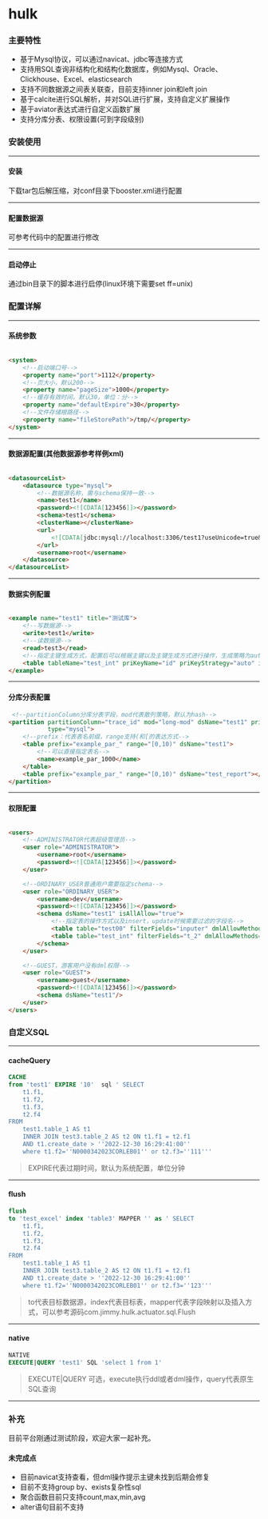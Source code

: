 # hulk

### 主要特性

- 基于Mysql协议，可以通过navicat、jdbc等连接方式
- 支持用SQL查询非结构化和结构化数据库，例如Mysql、Oracle、Clickhouse、Excel、elasticsearch
- 支持不同数据源之间表关联查，目前支持inner join和left join
- 基于calcite进行SQL解析，并对SQL进行扩展，支持自定义扩展操作
- 基于aviator表达式进行自定义函数扩展
- 支持分库分表、权限设置(可到字段级别)

### 安装使用

----

#### 安装

下载tar包后解压缩，对conf目录下booster.xml进行配置

----

#### 配置数据源

可参考代码中的配置进行修改

----

#### 启动停止

通过bin目录下的脚本进行启停(linux环境下需要set ff=unix)

### 配置详解

----

#### 系统参数

```html

<system>
    <!--启动端口号-->
    <property name="port">1112</property>
    <!--页大小，默认200-->
    <property name="pageSize">1000</property>
    <!--缓存有效时间，默认30，单位：分-->
    <property name="defaultExpire">30</property>
    <!--文件存储根路径-->
    <property name="fileStorePath">/tmp/</property>
</system>
```

----

#### 数据源配置(其他数据源参考样例xml)

```html

<datasourceList>
    <datasource type="mysql">
        <!--数据源名称，需与schema保持一致-->
        <name>test1</name>
        <password><![CDATA[123456]]></password>
        <schema>test1</schema>
        <clusterName></clusterName>
        <url>
            <![CDATA[jdbc:mysql://localhost:3306/test1?useUnicode=true&characterEncoding=utf8&zeroDateTimeBehavior=convertToNull&useSSL=true&serverTimezone=GMT%2B8]]>
        </url>
        <username>root</username>
    </datasource>
</datasourceList>
```

----

#### 数据实例配置

```html

<example name="test1" title="测试库">
    <!--写数据源-->
    <write>test1</write>
    <!--读数据源-->
    <read>test3</read>
    <!--指定主键生成方式，配置后可以根据主键以及主键生成方式进行操作，生成策略为auto支持预处理insert后返回(仅对于mysql)，其他生成策略:snowflake、uid-->
    <table tableName="test_int" priKeyName="id" priKeyStrategy="auto" isNeedReturnKey="true"></table>
</example>
```

----

#### 分库分表配置

```html
 <!--partitionColumn分库分表字段，mod代表散列策略，默认为hash-->
<partition partitionColumn="trace_id" mod="long-mod" dsName="test1" priKeyColumn="id" table="example_par"
           type="mysql">
    <!--prefix：代表表名前缀，range支持(和[的表达方式-->
    <table prefix="example_par_" range="[0,10)" dsName="test1">
        <!--可以直接指定表名-->
        <name>example_par_1000</name>
    </table>
    <table prefix="example_par_" range="[0,10)" dsName="test_report"></table>
</partition>
```

----

#### 权限配置

```html

<users>
    <!--ADMINISTRATOR代表超级管理员-->
    <user role="ADMINISTRATOR">
        <username>root</username>
        <password><![CDATA[123456]]></password>
    </user>

    <!--ORDINARY_USER普通用户需要指定schema-->
    <user role="ORDINARY_USER">
        <username>dev</username>
        <password><![CDATA[123456]]></password>
        <schema dsName="test1" isAllAllow="true">
            <!--指定表的操作方式以及insert，update时候需要过滤的字段名-->
            <table table="test00" filterFields="inputer" dmlAllowMethods="INSERT"></table>
            <table table="test_int" filterFields="t_2" dmlAllowMethods="INSERT,UPDATE,DELETE"></table>
        </schema>
    </user>

    <!--GUEST，游客用户没有dml权限-->
    <user role="GUEST">
        <username>guest</username>
        <password><![CDATA[123456]]></password>
        <schema dsName="test1"/>
    </user>
</users>
```

### 自定义SQL

----

#### cacheQuery

```sql
CACHE
from 'test1' EXPIRE '10'  sql ' SELECT
	t1.f1,
	t1.f2,
	t1.f3,
	t2.f4 
FROM
	test1.table_1 AS t1
	INNER JOIN test3.table_2 AS t2 ON t1.f1 = t2.f1 
	AND t1.create_date > ''2022-12-30 16:29:41:00''
	where t1.f2=''N0000342023CORLEB01'' or t2.f3=''111'''    
```

> EXPIRE代表过期时间，默认为系统配置，单位分钟

----

#### flush

```sql
flush
to 'test_excel' index 'table3' MAPPER '' as ' SELECT
	t1.f1,
	t1.f2,
	t1.f3,
	t2.f4 
FROM
	test1.table_1 AS t1
	INNER JOIN test3.table_2 AS t2 ON t1.f1 = t2.f1 
	AND t1.create_date > ''2022-12-30 16:29:41:00''
	where t1.f2=''N0000342023CORLEB01'' or t2.f3=''123'''
```

> to代表目标数据源，index代表目标表，mapper代表字段映射以及插入方式，可以参考源码com.jimmy.hulk.actuator.sql.Flush

----

#### native

```sql
NATIVE
EXECUTE|QUERY 'test1' SQL 'select 1 from 1'      
```

> EXECUTE|QUERY 可选，execute执行ddl或者dml操作，query代表原生SQL查询
----

### 补充

目前平台刚通过测试阶段，欢迎大家一起补充。

#### 未完成点

- 目前navicat支持查看，但dml操作提示主键未找到后期会修复
- 目前不支持group by、exists复杂性sql
- 聚合函数目前只支持count,max,min,avg
- alter语句目前不支持
